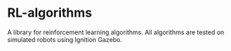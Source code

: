 # RL-algorithms
A library for reinforcement learning algorithms. All algorithms are tested on simulated robots using Ignition Gazebo.
